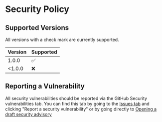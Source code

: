 # Security Policy

## Supported Versions

All versions with a check mark are currently supported.

| Version | Supported          |
| ------- | ------------------ |
| 1.0.0   | :white_check_mark: |
| <1.0.0  | :x:                |

## Reporting a Vulnerability

All security vulnerabilities should be reported via the GitHub Security vulnerabilities tab. You can find this tab by going to the [Issues tab](https://github.com/invernyx/smartcars-3-phpvms5-api/issues/new/choose) and clicking "Report a security vulnerability" or by going directly to [Opening a draft security advisory](https://github.com/invernyx/smartcars-3-phpvms5-api/security/advisories/new)
